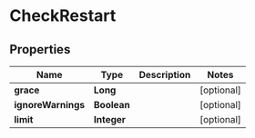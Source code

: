

# CheckRestart


## Properties

Name | Type | Description | Notes
------------ | ------------- | ------------- | -------------
**grace** | **Long** |  |  [optional]
**ignoreWarnings** | **Boolean** |  |  [optional]
**limit** | **Integer** |  |  [optional]



